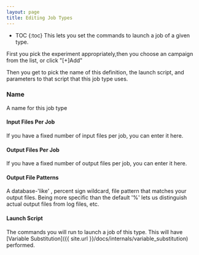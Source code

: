 ```yaml
---
layout: page
title: Editing Job Types
---
```

* TOC
{:toc}
This lets you set the commands to launch a job of a given type.

First you pick the experiment appropriately,then you choose an campaign from the list,
or click "[+]Add"

Then you get to pick the name of this definition, the launch script, and parameters to that
script that this job type uses.

###  Name

A name for this job type

#### Input Files Per Job

If you have a fixed number of input files per job, you can enter it here.

#### Output Files Per Job

If you have a fixed number of output files per job, you can enter it here.

#### Output File Patterns

A database-'like' , percent sign wildcard, file pattern that matches your output files. Being more specific than the default '%' lets us distinguish actual output files from log files, etc.

#### Launch Script

The commands you will run to launch a job of this type. This will have [Variable Substitution]({{ site.url }}/docs/internals/variable_substitution)  performed.